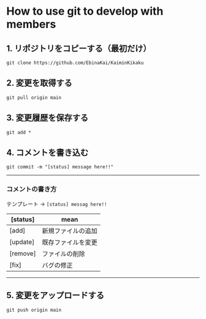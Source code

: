 # How to use git to develop with members

## 1. リポジトリをコピーする（最初だけ）
`git clone https://github.com/EbinaKai/KaiminKikaku`

## 2. 変更を取得する
`git pull origin main`

## 3. 変更履歴を保存する
`git add *`

## 4. コメントを書き込む
`git commit -m "[status] message here!!"`

---

### コメントの書き方
テンプレート -> `[status] messag here!!`

| [status] | mean |
| --- | --- |
| [add] | 新規ファイルの追加 |
| [update] | 既存ファイルを変更 |
| [remove] | ファイルの削除 |
| [fix] | バグの修正 |

---

## 5. 変更をアップロードする
`git push origin main`
